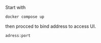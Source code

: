 Start with
```
docker compose up
```
then procced to bind address to access UI.

```
adress:port
```
